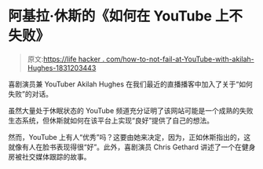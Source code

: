 # 阿基拉·休斯的《如何在 YouTube 上不失败》

> 原文:[https://life hacker . com/how-to-not-fail-at-YouTube-with-akilah-Hughes-1831203443](https://lifehacker.com/how-to-not-fail-at-youtube-with-akilah-hughes-1831203443)

喜剧演员兼 YouTuber Akilah Hughes 在我们最近的直播播客中加入了关于“如何失败”的对话。

虽然大量处于休眠状态的 YouTube 频道充分证明了该网站可能是一个成熟的失败生态系统，但休斯就如何在该平台上实现“良好”提供了自己的想法。

然而，YouTube 上有人“优秀”吗？这要由她来决定，因为，正如休斯指出的，这就像有人在脸书表现得很“好”。此外，喜剧演员 Chris Gethard 讲述了一个在健身房被社交媒体跟踪的故事。